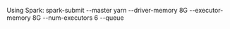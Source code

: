 Using Spark:
spark-submit --master yarn --driver-memory 8G --executor-memory 8G --num-executors 6 --queue 

